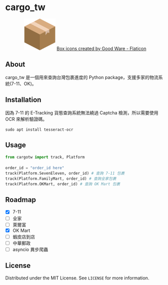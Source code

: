 # cargo_tw

<p align="center">
    <img src="img/box.png" width=100>
    <a href="https://www.flaticon.com/free-icons/box" title="box icons">Box icons created by Good Ware - Flaticon</a>
</p>

## About

cargo_tw 是一個用來查詢台灣包裹進度的 Python package，支援多家的物流系統(7-11、OK)。

## Installation

因為 7-11 的 E-Tracking 貨態查詢系統無法繞過 Captcha 檢測，所以需要使用 OCR 來解析驗證碼。

```sudo apt install tesseract-ocr```

## Usage

```python
from cargotw import track, Platform

order_id = "order_id here"
track(Platform.SevenEleven, order_id) # 查詢 7-11 包裹
track(Platform.FamilyMart, order_id) # 查詢全家包裹
track(Platform.OKMart, order_id) # 查詢 OK Mart 包裹
```

## Roadmap

- [x] 7-11
- [ ] 全家
- [ ] 萊爾富
- [x] OK Mart
- [ ] 蝦皮店到店
- [ ] 中華郵政
- [ ] asyncio 異步爬蟲

## License

Distributed under the MIT License. See `LICENSE` for more information.
